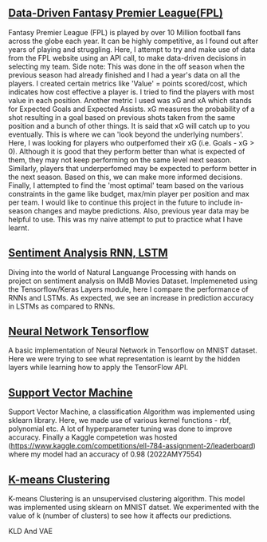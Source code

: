 ## [Data-Driven Fantasy Premier League(FPL)](https://github.com/sob-ANN/Projects/blob/main/Data%20Science%20Related/EDA%20FPL.ipynb)
Fantasy Premier League (FPL) is played by over 10 Million football fans across the globe each year. It can be highly competitive, as I found out after years of playing and struggling. Here, I attempt to try and make use of data from the FPL website using an API call, to make data-driven decisions in selecting my team. Side note: This was done in the off season when the previous season had already finished and I had a year's data on all the players. I created certain metrics like 'Value' = points scored/cost, which indicates how cost effective a player is. I tried to find the players with most value in each position. Another metric I used was xG and xA which stands for Expected Goals and Expected Assists. xG measures the probability of a shot resulting in a goal based on previous shots taken from the same position and a bunch of other things. It is said that xG will catch up to you eventually. This is where we can 'look beyond the underlying numbers'. Here, I was looking for players who outperfomed their xG (i.e. Goals - xG > 0). Although it is good that they perform better than what is expected of them, they may not keep performing on the same level next season. Similarly, players that underperfomed may be expected to perform better in the next season. Based on this, we can make more informed decisions. 
Finally, I attempted to find the 'most optimal' team based on the various constraints in the game like budget, max/min player per position and max per team. I would like to continue this project in the future to include in-season changes and maybe predictions. Also, previous year data may be helpful to use. This was my naive attempt to put to practice what I have learnt.

## [Sentiment Analysis RNN, LSTM](https://github.com/sob-ANN/Projects/blob/main/Data%20Science%20Related/Sentiment_Analysis_RNN_LSTM.ipynb)
Diving into the world of Natural Languange Processing with hands on project on sentiment analysis on IMdB Movies Dataset. Implemeneted using the Tensorflow/Keras Layers module, here I compare the performance of RNNs and LSTMs. As expected, we see an increase in prediction accuracy in LSTMs as compared to RNNs.

## [Neural Network Tensorflow](https://github.com/sob-ANN/Projects/blob/main/Data%20Science%20Related/Neural%20Network%20Tensorflow.ipynb)
A basic implementation of Neural Network in Tensorflow on MNIST dataset. Here we were trying to see what representation is learnt by the hidden layers while learning how to apply the TensorFlow API.

## [Support Vector Machine](https://github.com/sob-ANN/Projects/blob/main/Data%20Science%20Related/Support%20Vector%20Machine.ipynb)
Support Vector Machine, a classification Algorithm was implemented using sklearn library. Here, we made use of various kernel functions - rbf, polynomial etc. A lot of hyperparameter tuning was done to improve accuracy. Finally a Kaggle competetion was hosted (https://www.kaggle.com/competitions/ell-784-assignment-2/leaderboard) where my model had an accuracy of 0.98 (2022AMY7554)

## [K-means Clustering](https://github.com/sob-ANN/Projects/blob/main/Data%20Science%20Related/K%20means%20Clustering.ipynb)
K-means Clustering is an unsupervised clustering algorithm. This model was implemented using sklearn on MNIST datset. We experimented with the value of k (number of clusters) to see how it affects our predictions.

KLD And VAE
